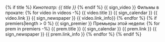 {% if title %} *Кинотеатр: {{ title }}*  {% endif %}
{{ sign_video }} Фильмы в прокате:
{% for video in videos -%}
 {{ video.title }} {{ sign_calendar }} {{ video.link }} {{ sign_newspaper }} {{ video.link_info}}
{% endfor %}
{% if premiers|length > 0 %}
{{ sign_premier }} Премьеры этой недели:
{% for prem in premiers -%}
{{ prem.title }} {{ sign_calendar }} {{ prem.link }} {{ sign_newspaper }} {{ prem.link_info }}
{% endfor %}
{% endif %}